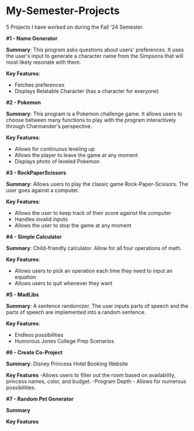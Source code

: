 # My-Semester-Projects
5 Projects I have worked on during the Fall '24 Semester.

**#1 - Name Generator**

**Summary**: This program asks questions about users' preferences. It uses the user's input to generate a character name from the Simpsons that will most likely resonate with them.

**Key Features**:
- Fetches preferences
- Displays Relatable Character (has a character for everyone)

**#2 - Pokemon** 

**Summary**: This program is a Pokemon challenge game. It allows users to choose between many functions to play with the program interactively through Charmander's perspective. 

**Key Features**:
- Allows for continuous leveling up
- Allows the player to leave the game at any moment
- Displays photo of leveled Pokemon

**#3 - RockPaperScissors**

**Summary**: Allows users to play the classic game Rock-Paper-Scissors. The user goes against a computer.

**Key Features**:
- Allows the user to keep track of their score against the computer
- Handles invalid inputs
- Allows the user to stop the game at any moment

**#4 - Simple Calculator**

**Summary**: Child-friendly calculator. Allow for all four operations of math.

**Key Features**:
- Allows users to pick an operation each time they need to input an equation
- Allows users to quit whenever they want

**#5 - MadLibs**

**Summary**: A sentence randomizer. The user inputs parts of speech and the parts of speech are implemented into a random sentence. 

**Key Features**:
- Endless possibilities
- Humorous Jones College Prep Scenarios

**#6 - Create Co-Project**

**Summary**: Disney Princess Hotel Booking Website

**Key Features**
-Allows users to filter out the room based on availability, princess names, color, and budget.
-Program Depth - Allows for numerous possibilities.

**#7 - Random Pet Generator**

**Summary**

**Key Features**
